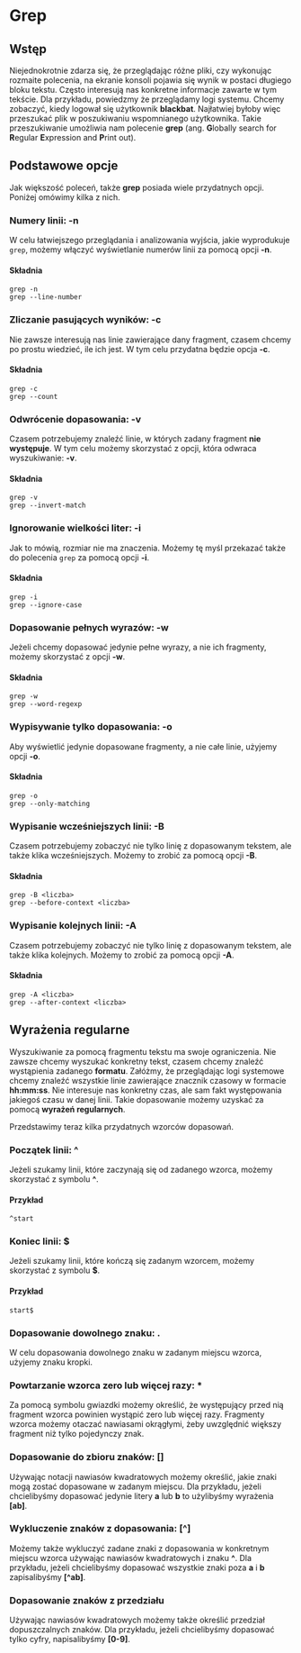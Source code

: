 # Grep

## Wstęp

Niejednokrotnie zdarza się, że przeglądając różne pliki, czy wykonując rozmaite polecenia, na ekranie konsoli pojawia się wynik w postaci długiego bloku tekstu.
Często interesują nas konkretne informacje zawarte w tym tekście.
Dla przykładu, powiedzmy że przeglądamy logi systemu. 
Chcemy zobaczyć, kiedy logował się użytkownik __blackbat__.
Najłatwiej byłoby więc przeszukać plik w poszukiwaniu wspomnianego użytkownika.
Takie przeszukiwanie umożliwia nam polecenie **grep** (ang. **G**lobally search for **R**egular **E**xpression and **P**rint out).

## Podstawowe opcje

Jak większość poleceń, także **grep** posiada wiele przydatnych opcji.
Poniżej omówimy kilka z nich.

### Numery linii: -n

W celu łatwiejszego przeglądania i analizowania wyjścia, jakie wyprodukuje ``grep``, możemy włączyć wyświetlanie numerów linii za pomocą opcji **-n**.

#### Składnia

```
grep -n
grep --line-number
```

### Zliczanie pasujących wyników: -c

Nie zawsze interesują nas linie zawierające dany fragment, czasem chcemy po prostu wiedzieć, ile ich jest.
W tym celu przydatna będzie opcja **-c**.

#### Składnia

```
grep -c
grep --count
```

### Odwrócenie dopasowania: -v

Czasem potrzebujemy znaleźć linie, w których zadany fragment **nie występuje**.
W tym celu możemy skorzystać z opcji, która odwraca wyszukiwanie: **-v**.

#### Składnia

```
grep -v
grep --invert-match
```

### Ignorowanie wielkości liter: -i

Jak to mówią, rozmiar nie ma znaczenia.
Możemy tę myśl przekazać także do polecenia ``grep`` za pomocą opcji **-i**.

#### Składnia

```
grep -i
grep --ignore-case
```

### Dopasowanie pełnych wyrazów: -w

Jeżeli chcemy dopasować jedynie pełne wyrazy, a nie ich fragmenty, możemy skorzystać z opcji **-w**.

#### Składnia

```
grep -w
grep --word-regexp
```

### Wypisywanie tylko dopasowania: -o

Aby wyświetlić jedynie dopasowane fragmenty, a nie całe linie, użyjemy opcji **-o**.

#### Składnia

```
grep -o
grep --only-matching
```

### Wypisanie wcześniejszych linii: -B

Czasem potrzebujemy zobaczyć nie tylko linię z dopasowanym tekstem, ale także klika wcześniejszych.
Możemy to zrobić za pomocą opcji **-B**.

#### Składnia

```
grep -B <liczba>
grep --before-context <liczba>
```

### Wypisanie kolejnych linii: -A

Czasem potrzebujemy zobaczyć nie tylko linię z dopasowanym tekstem, ale także klika kolejnych.
Możemy to zrobić za pomocą opcji **-A**.

#### Składnia

```
grep -A <liczba>
grep --after-context <liczba>
```

## Wyrażenia regularne

Wyszukiwanie za pomocą fragmentu tekstu ma swoje ograniczenia.
Nie zawsze chcemy wyszukać konkretny tekst, czasem chcemy znaleźć wystąpienia zadanego **formatu**.
Załóżmy, że przeglądając logi systemowe chcemy znaleźć wszystkie linie zawierające znacznik czasowy w formacie **hh:mm:ss**.
Nie interesuje nas konkretny czas, ale sam fakt występowania jakiegoś czasu w danej linii.
Takie dopasowanie możemy uzyskać za pomocą **wyrażeń regularnych**.

Przedstawimy teraz kilka przydatnych wzorców dopasowań.

### Początek linii: ^

Jeżeli szukamy linii, które zaczynają się od zadanego wzorca, możemy skorzystać z symbolu **^**.

#### Przykład

```
^start
```

### Koniec linii: $

Jeżeli szukamy linii, które kończą się zadanym wzorcem, możemy skorzystać z symbolu **$**.

#### Przykład

```
start$
```

### Dopasowanie dowolnego znaku: .

W celu dopasowania dowolnego znaku w zadanym miejscu wzorca, użyjemy znaku kropki.

### Powtarzanie wzorca zero lub więcej razy: *

Za pomocą symbolu gwiazdki możemy określić, że występujący przed nią fragment wzorca powinien wystąpić zero lub więcej razy.
Fragmenty wzorca możemy otaczać nawiasami okrągłymi, żeby uwzględnić większy fragment niż tylko pojedynczy znak.

### Dopasowanie do zbioru znaków: []

Używając notacji nawiasów kwadratowych możemy określić, jakie znaki mogą zostać dopasowane w zadanym miejscu.
Dla przykładu, jeżeli chcielibyśmy dopasować jedynie litery **a** lub **b** to użylibyśmy wyrażenia **[ab]**.

### Wykluczenie znaków z dopasowania: [^]

Możemy także wykluczyć zadane znaki z dopasowania w konkretnym miejscu wzorca używając nawiasów kwadratowych i znaku **^**.
Dla przykładu, jeżeli chcielibyśmy dopasować wszystkie znaki poza **a** i **b** zapisalibyśmy **[^ab]**.

### Dopasowanie znaków z przedziału

Używając nawiasów kwadratowych możemy także określić przedział dopuszczalnych znaków.
Dla przykładu, jeżeli chcielibyśmy dopasować tylko cyfry, napisalibyśmy **[0-9]**.